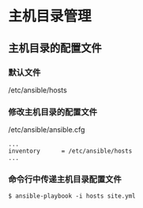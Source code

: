# 主机目录管理


## 主机目录的配置文件




### 默认文件


/etc/ansible/hosts


### 修改主机目录的配置文件



/etc/ansible/ansible.cfg
```
...
inventory      = /etc/ansible/hosts
...
```




### 命令行中传递主机目录配置文件

```
$ ansible-playbook -i hosts site.yml
```




